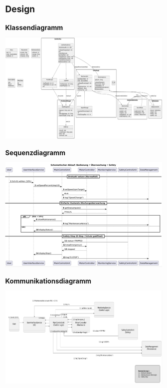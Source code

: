 # Design


## Klassendiagramm
![Klassendiagramm](../referenziert/Design/Klassendiagramm.png)

## Sequenzdiagramm
![Sequenzdiagramm](../referenziert/Design/Sequenzdiagramm.png)

## Kommunikationsdiagramm
![Kommunikationsdiagramm](../referenziert/Design/Kommunikationsdiagramm.png)
